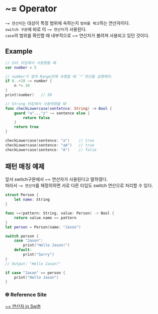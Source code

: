 # ~= Operator

`~= 연산자`는 대상이 특정 범위에 속하는지 `범위를 체크`하는 연산자이다.   
`switch 구문`에 바로 이 `~= 연산자`가 사용된다.   
`case`의 범위를 확인할 때 내부적으로 ~= 연산자가 불려져 사용되고 있던 것이다.   

## Example
```Swift
// Int 타입에서 사용했을 떄
var number = 5

// number가 앞의 Range안에 속했을 때 `*`연산을 실행해라.
if 0..<10 ~= number {
    n *= 10
}
print(number)   // 50

// String 타입에서 사용하였을 때
func checkLowercase(sentetnce: String) -> Bool {
    guard "a"..."z" ~= sentence else {
        return false
    }
    return true
}

checkLowercase(sentence: "a")    // true
checkLowercase(sentence: "aA")   // true
checkLowercase(sentence: "A")    // false
```

## 패턴 매칭 예제
앞서 switch구문에서 ~= 연산자가 사용된다고 말하였다.   
따라서 `~= 연산자`를 재정의하면 서로 다른 타입도 switch 연산으로 처리할 수 있다.

```Swift
struct Person {
    let name: String
}

func ~=(pattern: String, value: Person) -> Bool {
    return value.name == pattern
}
let person = Person(name: "Jason")

switch person {
    case "Jason":
        print("Hello Jason!")
    default:
        print("Sorry")
}
// Output: "Hello Jason!"

if case "Jason" == person {
    print("Hello Jason")
}
```

### 🌐 Reference Site
[~= 연산자 in Swift](https://woongsios.tistory.com/147)